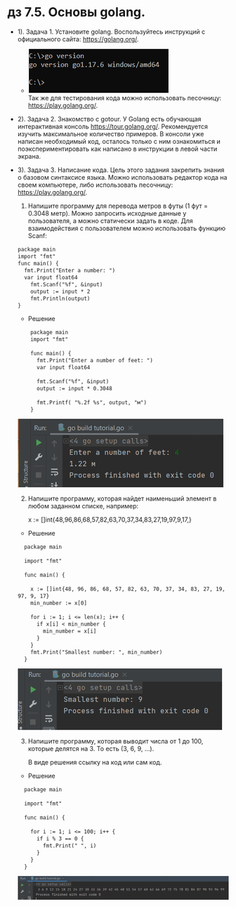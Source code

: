 # дз 7.5. Основы golang.
- 1).
  Задача 1. Установите golang.
    Воспользуйтесь инструкций с официального сайта: https://golang.org/.  
    - ![7.5_1.PNG](images/7.5_1.PNG)  
    Так же для тестирования кода можно использовать песочницу: https://play.golang.org/.
  
- 2). 
  Задача 2. Знакомство с gotour.
  У Golang есть обучающая интерактивная консоль https://tour.golang.org/. 
  Рекомендуется изучить максимальное количество примеров. 
  В консоли уже написан необходимый код, осталось только с ним ознакомиться 
  и поэкспериментировать как написано в инструкции в левой части экрана.

  
- 3).
  Задача 3. Написание кода.
  Цель этого задания закрепить знания о базовом синтаксисе языка. 
  Можно использовать редактор кода на своем компьютере, 
  либо использовать песочницу: https://play.golang.org/.

  1) Напишите программу для перевода метров в футы (1 фут = 0.3048 метр). 
  Можно запросить исходные данные у пользователя, а можно статически задать в коде. 
  Для взаимодействия с пользователем можно использовать функцию Scanf:

  ```
  package main  
  import "fmt"  
  func main() {  
    fmt.Print("Enter a number: ")
    var input float64  
      fmt.Scanf("%f", &input)  
      output := input * 2  
      fmt.Println(output)    
  }
  ```  
  - Решение
  ```
      package main
      import "fmt"

      func main() {
        fmt.Print("Enter a number of feet: ")
        var input float64

        fmt.Scanf("%f", &input)
        output := input * 0.3048

        fmt.Printf( "%.2f %s", output, "м")
      }
  ```
  ![7.5_3_1.PNG](images/7.5_3_1.PNG)
  
  2) Напишите программу, которая найдет наименьший элемент в любом заданном списке, например:

      x := []int{48,96,86,68,57,82,63,70,37,34,83,27,19,97,9,17,}
  
  - Решение
  ```
    package main

    import "fmt"

    func main() {

      x := []int{48, 96, 86, 68, 57, 82, 63, 70, 37, 34, 83, 27, 19, 97, 9, 17}
      min_number := x[0]

      for i := 1; i <= len(x); i++ {
        if x[i] < min_number {
          min_number = x[i]
        }
      }
      fmt.Print("Smallest number: ", min_number)
    }
  ```
  ![7.5_3_2.PNG](images/7.5_3_2.PNG)
  
  3) Напишите программу, которая выводит числа от 1 до 100, которые делятся на 3. То есть (3, 6, 9, …).

      В виде решения ссылку на код или сам код.
  
   - Решение
  ```
    package main

    import "fmt"

    func main() {

      for i := 1; i <= 100; i++ {
        if i % 3 == 0 {
          fmt.Print(" ", i)
        }
      }
    }
  ```
  ![7.5_3_3.PNG](images/7.5_3_3.PNG)